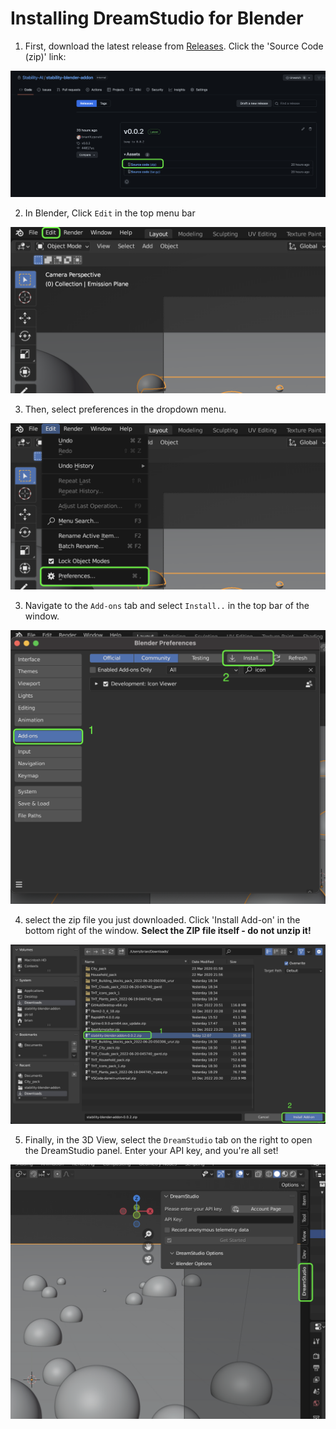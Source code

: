 # Installing DreamStudio for Blender

1. First, download the latest release from [Releases](https://github.com/Stability-AI/stability-blender-addon/releases/). Click the 'Source Code (zip)' link:


![](/content/install_release.png)

2. In Blender, Click `Edit` in the top menu bar

![](/content/select_edit.png)

3. Then, select preferences in the dropdown menu.

![](/content/select_preferences.png)

3. Navigate to the `Add-ons` tab and select `Install..` in the top bar of the window.

![](/content/select_addon_prefs.png)

4. select the zip file you just downloaded. Click 'Install Add-on' in the bottom right of the window. **Select the ZIP file itself - do not unzip it!**

![](/content/install_addon.png)

5. Finally, in the 3D View, select the `DreamStudio` tab on the right to open the DreamStudio panel. Enter your API key, and you're all set!

![](/content/select_dreamstudio.png)